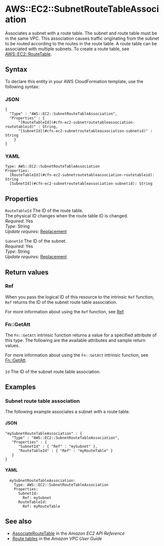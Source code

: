 # AWS::EC2::SubnetRouteTableAssociation<a name="aws-resource-ec2-subnetroutetableassociation"></a>

Associates a subnet with a route table\. The subnet and route table must be in the same VPC\. This association causes traffic originating from the subnet to be routed according to the routes in the route table\. A route table can be associated with multiple subnets\. To create a route table, see [AWS::EC2::RouteTable](https://docs.aws.amazon.com/AWSCloudFormation/latest/UserGuide/aws-resource-ec2-routetable.html)\.

## Syntax<a name="aws-resource-ec2-subnetroutetableassociation-syntax"></a>

To declare this entity in your AWS CloudFormation template, use the following syntax:

### JSON<a name="aws-resource-ec2-subnetroutetableassociation-syntax.json"></a>

```
{
  "Type" : "AWS::EC2::SubnetRouteTableAssociation",
  "Properties" : {
      "[RouteTableId](#cfn-ec2-subnetroutetableassociation-routetableid)" : String,
      "[SubnetId](#cfn-ec2-subnetroutetableassociation-subnetid)" : String
    }
}
```

### YAML<a name="aws-resource-ec2-subnetroutetableassociation-syntax.yaml"></a>

```
Type: AWS::EC2::SubnetRouteTableAssociation
Properties:
  [RouteTableId](#cfn-ec2-subnetroutetableassociation-routetableid): String
  [SubnetId](#cfn-ec2-subnetroutetableassociation-subnetid): String
```

## Properties<a name="aws-resource-ec2-subnetroutetableassociation-properties"></a>

`RouteTableId` <a name="cfn-ec2-subnetroutetableassociation-routetableid"></a>
The ID of the route table\.  
The physical ID changes when the route table ID is changed\.  
_Required_: Yes  
_Type_: String  
_Update requires_: [Replacement](https://docs.aws.amazon.com/AWSCloudFormation/latest/UserGuide/using-cfn-updating-stacks-update-behaviors.html#update-replacement)

`SubnetId` <a name="cfn-ec2-subnetroutetableassociation-subnetid"></a>
The ID of the subnet\.  
_Required_: Yes  
_Type_: String  
_Update requires_: [Replacement](https://docs.aws.amazon.com/AWSCloudFormation/latest/UserGuide/using-cfn-updating-stacks-update-behaviors.html#update-replacement)

## Return values<a name="aws-resource-ec2-subnetroutetableassociation-return-values"></a>

### Ref<a name="aws-resource-ec2-subnetroutetableassociation-return-values-ref"></a>

When you pass the logical ID of this resource to the intrinsic `Ref` function, `Ref` returns the ID of the subnet route table association\.

For more information about using the `Ref` function, see [Ref](https://docs.aws.amazon.com/AWSCloudFormation/latest/UserGuide/intrinsic-function-reference-ref.html)\.

### Fn::GetAtt<a name="aws-resource-ec2-subnetroutetableassociation-return-values-fn--getatt"></a>

The `Fn::GetAtt` intrinsic function returns a value for a specified attribute of this type\. The following are the available attributes and sample return values\.

For more information about using the `Fn::GetAtt` intrinsic function, see [Fn::GetAtt](https://docs.aws.amazon.com/AWSCloudFormation/latest/UserGuide/intrinsic-function-reference-getatt.html)\.

#### <a name="aws-resource-ec2-subnetroutetableassociation-return-values-fn--getatt-fn--getatt"></a>

`Id` <a name="Id-fn::getatt"></a>
The ID of the subnet route table association\.

## Examples<a name="aws-resource-ec2-subnetroutetableassociation--examples"></a>

### Subnet route table association<a name="aws-resource-ec2-subnetroutetableassociation--examples--Subnet_route_table_association"></a>

The following example associates a subnet with a route table\.

#### JSON<a name="aws-resource-ec2-subnetroutetableassociation--examples--Subnet_route_table_association--json"></a>

```
"mySubnetRouteTableAssociation" : {
   "Type" : "AWS::EC2::SubnetRouteTableAssociation",
   "Properties" : {
      "SubnetId" : { "Ref" : "mySubnet" },
      "RouteTableId" : { "Ref" : "myRouteTable" }
   }
}
```

#### YAML<a name="aws-resource-ec2-subnetroutetableassociation--examples--Subnet_route_table_association--yaml"></a>

```
  mySubnetRouteTableAssociation:
    Type: AWS::EC2::SubnetRouteTableAssociation
    Properties:
      SubnetId:
        Ref: mySubnet
      RouteTableId:
        Ref: myRouteTable
```

## See also<a name="aws-resource-ec2-subnetroutetableassociation--seealso"></a>

- [AssociateRouteTable](https://docs.aws.amazon.com/AWSEC2/latest/APIReference/API_AssociateRouteTable.html) in the _Amazon EC2 API Reference_
- [Route tables](https://docs.aws.amazon.com/vpc/latest/userguide/VPC_Route_Tables.html) in the _Amazon VPC User Guide_
